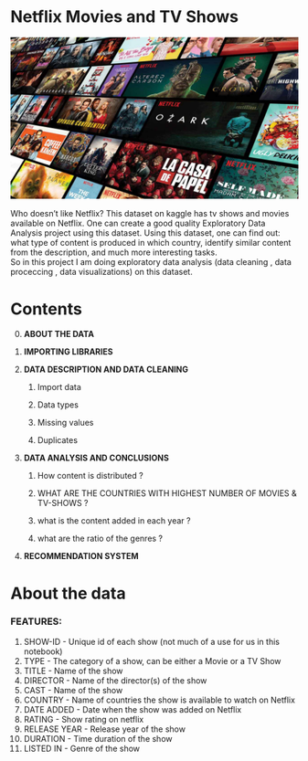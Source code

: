 # Netflix Movies and TV Shows 

![Netflix](netflix.jpg "Netflix")

Who doesn’t like Netflix? This dataset on kaggle has tv shows and movies available on Netflix. One can create a good quality Exploratory Data Analysis project using this dataset. Using this dataset, one can find out: what type of content is produced in which country, identify similar content from the description, and much more interesting tasks.  
So in this project I am doing exploratory data analysis (data cleaning , data proceccing , data visualizations) on this dataset.

# Contents
0. **ABOUT THE DATA**

1. **IMPORTING LIBRARIES**

2. **DATA DESCRIPTION AND DATA CLEANING**

    1. Import data

    2. Data types

    3. Missing values

    4. Duplicates

3. **DATA ANALYSIS AND CONCLUSIONS**

    1. How content is distributed ?

    2. WHAT ARE THE COUNTRIES WITH HIGHEST NUMBER OF MOVIES & TV-SHOWS ?

    3. what is the content added in each year ?

    4. what are the ratio of the genres ?

4. **RECOMMENDATION SYSTEM**

# About the data

### FEATURES:

1. SHOW-ID - Unique id of each show (not much of a use for us in this notebook)
2. TYPE - The category of a show, can be either a Movie or a TV Show
3. TITLE - Name of the show
4. DIRECTOR - Name of the director(s) of the show
5. CAST - Name of the show
6. COUNTRY - Name of countries the show is available to watch on Netflix
7. DATE ADDED - Date when the show was added on Netflix
8. RATING - Show rating on netflix
9. RELEASE YEAR - Release year of the show
10. DURATION - Time duration of the show
11. LISTED IN - Genre of the show
